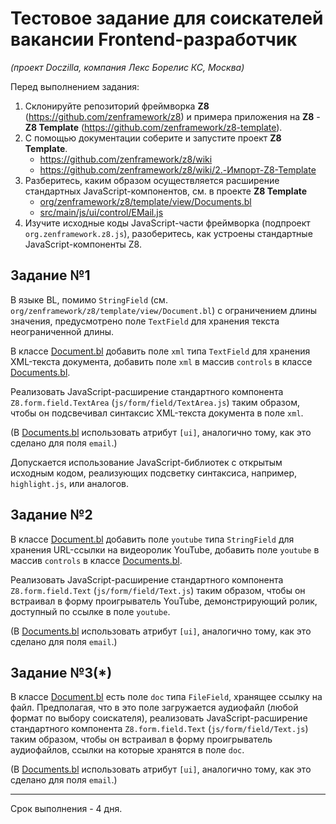 # Тестовое задание для соискателей вакансии Frontend-разработчик 

_(проект Doczilla, компания Лекс Борелис КС, Москва)_

Перед выполнением задания:

1. Склонируйте репозиторий фреймворка __Z8__ (https://github.com/zenframework/z8) и примера приложения на __Z8__ - __Z8 Template__ (https://github.com/zenframework/z8-template).
2. С помощью документации соберите и запустите проект __Z8 Template__.
   - https://github.com/zenframework/z8/wiki
   - https://github.com/zenframework/z8/wiki/2.-Импорт-Z8-Template
3. Разберитесь, каким образом осуществляется расширение стандартных JavaScript-компонентов, см. в проекте __Z8 Template__
   - [org/zenframework/z8/template/view/Documents.bl](org/zenframework/z8/template/view/Documents.bl)
   - [src/main/js/ui/control/EMail.js](src/main/js/ui/control/EMail.js)
4. Изучите исходные коды JavaScript-части фреймворка (подпроект `org.zenframework.z8.js`), разоберитесь, как устроены стандартные JavaScript-компоненты Z8.

## Задание №1

В языке BL, помимо `StringField` (см. `org/zenframework/z8/template/view/Document.bl`) с ограничением длины значения, предусмотрено поле `TextField` для хранения текста неограниченной длины.

В классе [Document.bl](org/zenframework/z8/template/model/Document.bl) добавить поле `xml` типа `TextField` для хранения XML-текста документа, добавить поле `xml` в массив `controls` в классе [Documents.bl](org/zenframework/z8/template/view/Documents.bl).

Реализовать JavaScript-расширение стандартного компонента `Z8.form.field.TextArea` (`js/form/field/TextArea.js`) таким образом, чтобы он подсвечивал синтаксис XML-текста документа в поле `xml`.

(В [Documents.bl](org/zenframework/z8/template/view/Documents.bl) использовать атрибут `[ui]`, аналогично тому, как это сделано для поля `email`.)

Допускается использование JavaScript-библиотек с открытым исходным кодом, реализующих подсветку синтаксиса, например, `highlight.js`, или аналогов.

## Задание №2

В классе [Document.bl](org/zenframework/z8/template/model/Document.bl) добавить поле `youtube` типа `StringField` для хранения URL-ссылки на видеоролик YouTube, добавить поле `youtube` в массив `controls` в классе [Documents.bl](org/zenframework/z8/template/view/Documents.bl).

Реализовать JavaScript-расширение стандартного компонента `Z8.form.field.Text` (`js/form/field/Text.js`) таким образом, чтобы он встраивал в форму проигрыватель YouTube, демонстрирующий ролик, доступный по ссылке в поле `youtube`.

(В [Documents.bl](org/zenframework/z8/template/view/Documents.bl) использовать атрибут `[ui]`, аналогично тому, как это сделано для поля `email`.)

## Задание №3(*)

В классе [Document.bl](org/zenframework/z8/template/model/Document.bl) есть поле `doc` типа `FileField`, хранящее ссылку на файл. Предполагая, что в это поле загружается аудиофайл (любой формат по выбору соискателя), реализовать JavaScript-расширение стандартного компонента `Z8.form.field.Text` (`js/form/field/Text.js`) таким образом, чтобы он встраивал в форму проигрыватель аудиофайлов, ссылки на которые хранятся в поле `doc`.

(В [Documents.bl](org/zenframework/z8/template/view/Documents.bl) использовать атрибут `[ui]`, аналогично тому, как это сделано для поля `email`.)

---

Срок выполнения - 4 дня.
